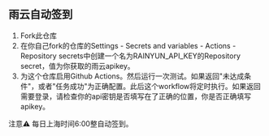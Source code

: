 

## 雨云自动签到
1. Fork此仓库
2. 在你自己fork的仓库的Settings - Secrets and variables - Actions - Repository secrets中创建一个名为RAINYUN_API_KEY的Repository secret，值为你获取的雨云apikey。
3. 为这个仓库启用Github Actions。然后运行一次测试。如果返回"未达成条件"，或者"任务成功"为正确配置。此后这个workflow将定时执行。如果返回需要登录，请检查你的api密钥是否填写在了正确的位置，你是否正确填写apikey。 


注意⚠️ 每日上海时间6:00整自动签到。









